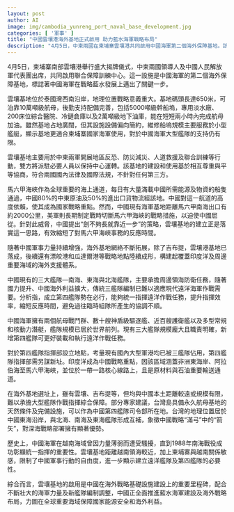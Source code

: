 ```yaml
---
layout: post
author: AI
image: img/cambodia_yunreng_port_naval_base_development.jpg
categories: [ '軍事' ]
title: "中國雲壤港海外基地正式啟用 助力藍水海軍戰略布局"
description: "4月5日，中柬兩國在柬埔寨雲壤港共同啟用中國海軍第二個海外保障基地。該基地地理戰略價值顯著，雖以支持柬埔寨海軍為主，卻是中國推進遠洋藍水海軍發展的重要里程碑。配合海軍力量壯大與未來新艦隊設立，中國海外戰略布局持續深化，強化在印度洋及馬六甲海峽的能源與航運安全保障。"
---
```

4月5日，柬埔寨南部雲壤港舉行盛大揭牌儀式，中柬兩國領導人及中國人民解放軍代表團出席，共同啟用聯合保障訓練中心。這一設施是中國海軍的第二個海外保障基地，標誌著中國海軍在戰略藍水發展上邁出了關鍵一步。

雲壤基地位於泰國灣西南沿岸，地理位置戰略意義重大。基地碼頭長達650米，可泊靠10萬噸級航母，後勤支持配備完善，包括5000噸級幹船塢，專用淡水廠、200床位綜合醫院、冷鏈倉庫以及2萬噸級地下油庫，能在短短兩小時內完成航母加油。雖然基地占地廣闊，但其設施設備偏向簡約，維修船塢規模主要服務於小型艦艇，顯示基地更適合柬埔寨國家海軍使用，對於中國海軍大型艦隊的支持仍有限。

雲壤基地主要用於中柬兩軍開展地區反恐、防災減災、人道救援及聯合訓練等行動，雙方將派駐必要人員以保持中心運轉。該基地的建設和使用基於相互尊重與平等協商，符合兩國國內法律及國際法規，不針對任何第三方。

馬六甲海峽作為全球重要的海上通道，每日有大量滿載中國所需能源及物資的船隻通過，中國80%的中東原油及50%的進出口貨物流經該地。中國對這一航道的高度依賴，使其成為國家戰略重點。然而，中國現有海軍基地距離馬六甲南海出口有約2000公里，美軍則長期制定戰時切斷馬六甲海峽的戰略措施，以迫使中國屈從。針對此威脅，中國提出“劍不夠長就靠近一步”的策略，雲壤基地的建立正是落實這一思路，有效縮短了對馬六甲海峽事務的反應時間。

隨著中國軍事力量持續增強，海外基地網絡不斷拓展，除了吉布提，雲壤港基地已落成，後續還有漂皎港和瓜達爾港等戰略地點陸續成形，構建起覆蓋印度洋及周邊重要海域的海外支援體系。

中國現有的三大艦隊—南海、東海與北海艦隊，主要承擔周邊領海防衛任務，隨著國力提升、中國海外利益擴大，傳統三艦隊編制已難以適應現代遠洋海軍作戰需要。分析指，成立第四艦隊勢在必行，能夠統一指揮遠洋作戰任務，提升指揮效率，縮短反應時間，避免過往臨時組隊所產生的協調不順。

中國海軍擁有兩個航母戰鬥群、數十艘神盾級驅逐艦、近百艘護衛艦以及多型常規和核動力潛艇，艦隊規模已居於世界前列。現有三大艦隊規模龐大且職責明確，新增第四艦隊可更好裝載和執行遠洋作戰任務。

對於第四艦隊指揮部設立地點，考量現有國內大型軍港均已被三艦隊佔用，第四艦隊指揮部需另謀新址。印度洋成為中國戰略重點，因該區域涵蓋非洲東海岸、阿拉伯海至馬六甲海峽，並位於一帶一路核心線路上，且是原材料與石油重要輸送通道。

在海外基地選址上，雖有雲壤、吉布提等，但均與中國本土距離較遠或規模有限，難以承擔大型艦隊作戰指揮綜合保障。部分專家建議，台灣島具備永久航母基地的天然條件及完備設施，可以作為中國第四艦隊司令部所在地。台灣的地理位置居於中國東海沿岸，與北海、南海及東海艦隊形成互補，象徵中國戰略“滿弓”中的“箭矢”，對深海戰略部署擁有顯著優勢。

歷史上，中國海軍在越南海域曾因力量薄弱而遭受騷擾，直到1988年南海戰役成功彰顯統一指揮的重要性。雲壤基地距離越南領海較近，加上柬埔寨與越南關係敏感，限制了中國軍事行動的自由度，進一步顯示建立遠洋艦隊及第四艦隊的必要性。

綜合而言，雲壤基地的啟用是中國在海外戰略基礎設施建設上的重要里程碑，配合不斷壯大的海軍力量及新艦隊編制調整，中國正全面推進藍水海軍建設及海外戰略布局，力圖在全球重要海域保障國家能源安全和海外利益。